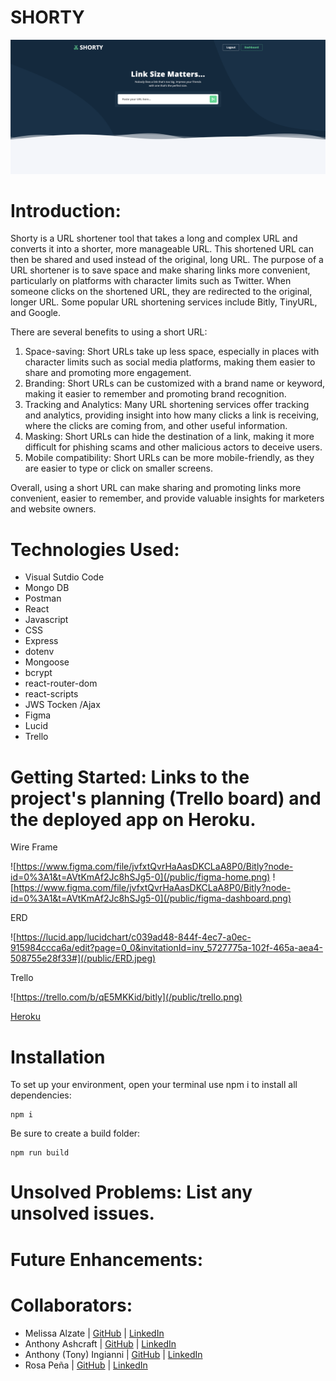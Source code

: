 # SHORTY

![shorty-main](public/shorty-main.png)

# Introduction:

Shorty is a URL shortener tool that takes a long and complex URL and converts it into a shorter, more manageable URL. This shortened URL can then be shared and used instead of the original, long URL. The purpose of a URL shortener is to save space and make sharing links more convenient, particularly on platforms with character limits such as Twitter. When someone clicks on the shortened URL, they are redirected to the original, longer URL. Some popular URL shortening services include Bitly, TinyURL, and Google.

There are several benefits to using a short URL:

1. Space-saving: Short URLs take up less space, especially in places with character limits such as social media platforms, making them easier to share and promoting more engagement.
2. Branding: Short URLs can be customized with a brand name or keyword, making it easier to remember and promoting brand recognition.
3. Tracking and Analytics: Many URL shortening services offer tracking and analytics, providing insight into how many clicks a link is receiving, where the clicks are coming from, and other useful information.
4. Masking: Short URLs can hide the destination of a link, making it more difficult for phishing scams and other malicious actors to deceive users.
5. Mobile compatibility: Short URLs can be more mobile-friendly, as they are easier to type or click on smaller screens.

Overall, using a short URL can make sharing and promoting links more convenient, easier to remember, and provide valuable insights for marketers and website owners.

# Technologies Used:

- Visual Sutdio Code
- Mongo DB
- Postman
- React
- Javascript
- CSS
- Express
- dotenv
- Mongoose
- bcrypt
- react-router-dom
- react-scripts
- JWS Tocken /Ajax
- Figma
- Lucid
- Trello

# Getting Started: Links to the project's planning (Trello board) and the deployed app on Heroku.

Wire Frame

![https://www.figma.com/file/jvfxtQvrHaAasDKCLaA8P0/Bitly?node-id=0%3A1&t=AVtKmAf2Jc8hSJg5-0](/public/figma-home.png)
![https://www.figma.com/file/jvfxtQvrHaAasDKCLaA8P0/Bitly?node-id=0%3A1&t=AVtKmAf2Jc8hSJg5-0](/public/figma-dashboard.png)

ERD

![https://lucid.app/lucidchart/c039ad48-844f-4ec7-a0ec-915984ccca6a/edit?page=0_0&invitationId=inv_5727775a-102f-465a-aea4-508755e28f33#](/public/ERD.jpeg)

Trello

![https://trello.com/b/qE5MKKid/bitly](/public/trello.png)

[Heroku](...)

# Installation

To set up your environment, open your terminal use npm i to install all dependencies:

    npm i

Be sure to create a build folder:

    npm run build

# Unsolved Problems: List any unsolved issues.

# Future Enhancements:

# Collaborators:

- Melissa Alzate |
  [GitHub](...) |
  [LinkedIn](...)
- Anthony Ashcraft |
  [GitHub](...) |
  [LinkedIn](...)
- Anthony (Tony) Ingianni |
  [GitHub](...) |
  [LinkedIn](...)
- Rosa Peña |
  [GitHub](https://github.com/rpena124) |
  [LinkedIn](https://www.linkedin.com/in/rpe%C3%B1a/)
